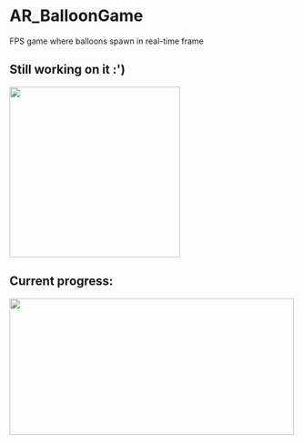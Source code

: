 # AR_BalloonGame
FPS game where balloons spawn in real-time frame 

## Still working on it :')
<p align="left" >
  
<img src=https://media.giphy.com/media/26BGzqYPbzYuJp3tC/giphy.gif width="300" height="300"/>
</p>

## Current progress:
<img src=https://github.com/Aishanipach/AR_BalloonGame/blob/main/Basic_1.gif width="500" height="240"/>
